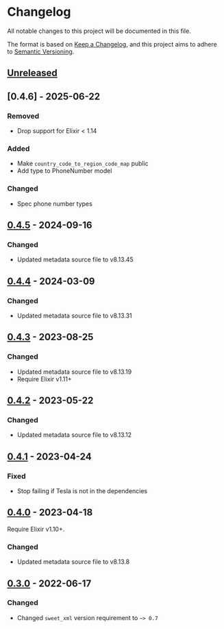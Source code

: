 # Changelog

All notable changes to this project will be documented in this file.

The format is based on [Keep a Changelog](https://keepachangelog.com/en/1.0.0/),
and this project aims to adhere to [Semantic Versioning](https://semver.org/spec/v2.0.0.html).

## [Unreleased]

## [0.4.6] - 2025-06-22

### Removed

- Drop support for Elixir < 1.14

### Added

- Make `country_code_to_region_code_map` public
- Add type to PhoneNumber model

### Changed

- Spec phone number types

## [0.4.5] - 2024-09-16

### Changed

- Updated metadata source file to v8.13.45

## [0.4.4] - 2024-03-09

### Changed

- Updated metadata source file to v8.13.31

## [0.4.3] - 2023-08-25

### Changed

- Updated metadata source file to v8.13.19
- Require Elixir v1.11+

## [0.4.2] - 2023-05-22

### Changed

- Updated metadata source file to v8.13.12

## [0.4.1] - 2023-04-24

### Fixed

- Stop failing if Tesla is not in the dependencies

## [0.4.0] - 2023-04-18

Require Elixir v1.10+.

### Changed

- Updated metadata source file to v8.13.8

## [0.3.0] - 2022-06-17

### Changed

- Changed `sweet_xml` version requirement to `~> 0.7`

[unreleased]: https://github.com/ex-phone-number/ex_phone_number/compare/v0.4.6...HEAD
[0.4.5]: https://github.com/ex-phone-number/ex_phone_number/compare/v0.4.5..v0.4.6
[0.4.5]: https://github.com/ex-phone-number/ex_phone_number/compare/v0.4.4...v0.4.5
[0.4.4]: https://github.com/ex-phone-number/ex_phone_number/compare/v0.4.3...v0.4.4
[0.4.3]: https://github.com/ex-phone-number/ex_phone_number/compare/v0.4.2...v0.4.3
[0.4.2]: https://github.com/ex-phone-number/ex_phone_number/compare/v0.4.1...v0.4.2
[0.4.1]: https://github.com/ex-phone-number/ex_phone_number/compare/v0.4.0...v0.4.1
[0.4.0]: https://github.com/ex-phone-number/ex_phone_number/compare/v0.3.0...v0.4.0
[0.3.0]: https://github.com/ex-phone-number/ex_phone_number/compare/v0.2.1...v0.3.0
